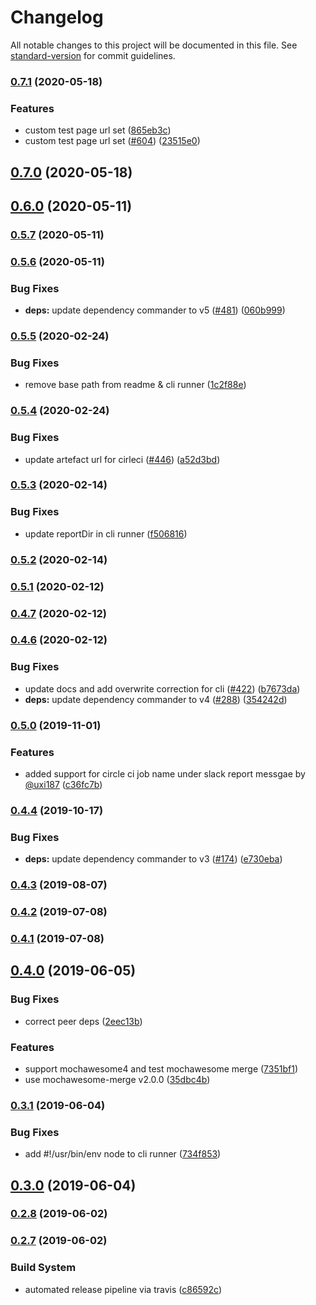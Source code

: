 # Changelog

All notable changes to this project will be documented in this file. See [standard-version](https://github.com/conventional-changelog/standard-version) for commit guidelines.

### [0.7.1](https://github.com/you54f/cypress-slack-reporter/compare/v0.7.0...v0.7.1) (2020-05-18)


### Features

* custom test page url set ([865eb3c](https://github.com/you54f/cypress-slack-reporter/commit/865eb3ca858616883bdc260af40ab7941e14938a))
* custom test page url set ([#604](https://github.com/you54f/cypress-slack-reporter/issues/604)) ([23515e0](https://github.com/you54f/cypress-slack-reporter/commit/23515e095037b65a3e2f26e20b3243fb9c451573))

## [0.7.0](https://github.com/you54f/cypress-slack-reporter/compare/v0.6.0...v0.7.0) (2020-05-18)

## [0.6.0](https://github.com/you54f/cypress-slack-reporter/compare/v0.5.7...v0.6.0) (2020-05-11)

### [0.5.7](https://github.com/you54f/cypress-slack-reporter/compare/v0.5.6...v0.5.7) (2020-05-11)

### [0.5.6](https://github.com/you54f/cypress-slack-reporter/compare/v0.5.5...v0.5.6) (2020-05-11)


### Bug Fixes

* **deps:** update dependency commander to v5 ([#481](https://github.com/you54f/cypress-slack-reporter/issues/481)) ([060b999](https://github.com/you54f/cypress-slack-reporter/commit/060b999721582d1357795b0df17244f50c4366a1))

### [0.5.5](https://github.com/you54f/cypress-slack-reporter/compare/v0.5.4...v0.5.5) (2020-02-24)


### Bug Fixes

* remove base path from readme & cli runner ([1c2f88e](https://github.com/you54f/cypress-slack-reporter/commit/1c2f88ea5d0d9eb0c833692f30fac6cbdbcfea9d))

### [0.5.4](https://github.com/you54f/cypress-slack-reporter/compare/v0.5.3...v0.5.4) (2020-02-24)


### Bug Fixes

* update artefact url for cirleci ([#446](https://github.com/you54f/cypress-slack-reporter/issues/446)) ([a52d3bd](https://github.com/you54f/cypress-slack-reporter/commit/a52d3bd1ed729b93cd6d433ae903593efac3a332))

### [0.5.3](https://github.com/you54f/cypress-slack-reporter/compare/v0.5.2...v0.5.3) (2020-02-14)


### Bug Fixes

* update reportDir in cli runner ([f506816](https://github.com/you54f/cypress-slack-reporter/commit/f5068161de2f93e4fb7e22d1ff84e90b7dec3d9a))

### [0.5.2](https://github.com/you54f/cypress-slack-reporter/compare/v0.5.1...v0.5.2) (2020-02-14)

### [0.5.1](https://github.com/you54f/cypress-slack-reporter/compare/v0.4.7...v0.5.1) (2020-02-12)

### [0.4.7](https://github.com/you54f/cypress-slack-reporter/compare/v0.4.6...v0.4.7) (2020-02-12)

### [0.4.6](https://github.com/you54f/cypress-slack-reporter/compare/v0.5.0...v0.4.6) (2020-02-12)


### Bug Fixes

* update docs and add overwrite correction for cli ([#422](https://github.com/you54f/cypress-slack-reporter/issues/422)) ([b7673da](https://github.com/you54f/cypress-slack-reporter/commit/b7673da6e29ee2aa3f209de135c256a86ed563e3))
* **deps:** update dependency commander to v4 ([#288](https://github.com/you54f/cypress-slack-reporter/issues/288)) ([354242d](https://github.com/you54f/cypress-slack-reporter/commit/354242db7c0074a3983d51af89b9d7ddbd279053))

### [0.5.0](https://github.com/you54f/cypress-slack-reporter/compare/v0.4.4...v0.5.0) (2019-11-01)


### Features

* added support for circle ci job name under slack report messgae by [@uxi187](https://github.com/uxi187) ([c36fc7b](https://github.com/you54f/cypress-slack-reporter/commit/c36fc7b))

### [0.4.4](https://github.com/you54f/cypress-slack-reporter/compare/v0.4.3...v0.4.4) (2019-10-17)


### Bug Fixes

* **deps:** update dependency commander to v3 ([#174](https://github.com/you54f/cypress-slack-reporter/issues/174)) ([e730eba](https://github.com/you54f/cypress-slack-reporter/commit/e730eba))



### [0.4.3](https://github.com/you54f/cypress-slack-reporter/compare/v0.4.2...v0.4.3) (2019-08-07)



### [0.4.2](https://github.com/you54f/cypress-slack-reporter/compare/v0.4.1...v0.4.2) (2019-07-08)



### [0.4.1](https://github.com/you54f/cypress-slack-reporter/compare/v0.4.0...v0.4.1) (2019-07-08)



## [0.4.0](https://github.com/you54f/cypress-slack-reporter/compare/v0.3.1...v0.4.0) (2019-06-05)


### Bug Fixes

* correct peer deps ([2eec13b](https://github.com/you54f/cypress-slack-reporter/commit/2eec13b))


### Features

* support mochawesome4 and test mochawesome merge ([7351bf1](https://github.com/you54f/cypress-slack-reporter/commit/7351bf1))
* use mochawesome-merge v2.0.0 ([35dbc4b](https://github.com/you54f/cypress-slack-reporter/commit/35dbc4b))



### [0.3.1](https://github.com/you54f/cypress-slack-reporter/compare/v0.3.0...v0.3.1) (2019-06-04)


### Bug Fixes

* add #!/usr/bin/env node to cli runner ([734f853](https://github.com/you54f/cypress-slack-reporter/commit/734f853))



## [0.3.0](https://github.com/you54f/cypress-slack-reporter/compare/v0.2.6...v0.3.0) (2019-06-04)



### [0.2.8](https://github.com/you54f/cypress-slack-reporter/compare/v0.2.7...v0.2.8) (2019-06-02)



### [0.2.7](https://github.com/you54f/cypress-slack-reporter/compare/v0.2.6...v0.2.7) (2019-06-02)


### Build System

* automated release pipeline via travis ([c86592c](https://github.com/you54f/cypress-slack-reporter/commit/c86592c))
